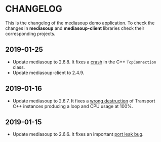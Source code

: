 # CHANGELOG

This is the changelog of the mediasoup demo application. To check the changes in **mediasoup** and **mediasoup-client** libraries check their corresponding projects.


## 2019-01-25

* Update mediasoup to 2.6.8. It fixes a [crash](https://github.com/versatica/mediasoup/issues/258) in the C++ `TcpConnection` class.
* Update mediasoup-client to 2.4.9.


## 2019-01-16

* Update mediasoup to 2.6.7. It fixes a [wrong destruction](https://github.com/versatica/mediasoup/commit/2b76b620b92c15e41fbb5677a326a90f0f365c7e) of Transport C++ instances producing a loop and CPU usage at 100%.


## 2019-01-15

* Update mediasoup to 2.6.6. It fixes an important [port leak bug](https://github.com/versatica/mediasoup/issues/259).

